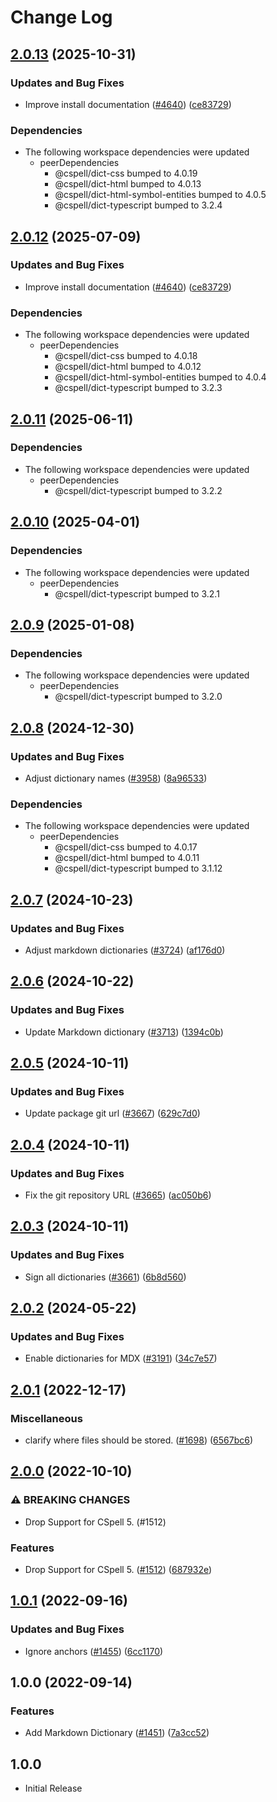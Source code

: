 # Change Log

## [2.0.13](https://github.com/LadyK-21/cspell-dicts/compare/@cspell/dict-markdown@2.0.12...@cspell/dict-markdown@2.0.13) (2025-10-31)


### Updates and Bug Fixes

* Improve install documentation ([#4640](https://github.com/LadyK-21/cspell-dicts/issues/4640)) ([ce83729](https://github.com/LadyK-21/cspell-dicts/commit/ce837295163125b6ff57494d9de1609edc6204e6))


### Dependencies

* The following workspace dependencies were updated
  * peerDependencies
    * @cspell/dict-css bumped to 4.0.19
    * @cspell/dict-html bumped to 4.0.13
    * @cspell/dict-html-symbol-entities bumped to 4.0.5
    * @cspell/dict-typescript bumped to 3.2.4

## [2.0.12](https://github.com/streetsidesoftware/cspell-dicts/compare/@cspell/dict-markdown@2.0.11...@cspell/dict-markdown@2.0.12) (2025-07-09)


### Updates and Bug Fixes

* Improve install documentation ([#4640](https://github.com/streetsidesoftware/cspell-dicts/issues/4640)) ([ce83729](https://github.com/streetsidesoftware/cspell-dicts/commit/ce837295163125b6ff57494d9de1609edc6204e6))


### Dependencies

* The following workspace dependencies were updated
  * peerDependencies
    * @cspell/dict-css bumped to 4.0.18
    * @cspell/dict-html bumped to 4.0.12
    * @cspell/dict-html-symbol-entities bumped to 4.0.4
    * @cspell/dict-typescript bumped to 3.2.3

## [2.0.11](https://github.com/streetsidesoftware/cspell-dicts/compare/@cspell/dict-markdown@2.0.10...@cspell/dict-markdown@2.0.11) (2025-06-11)


### Dependencies

* The following workspace dependencies were updated
  * peerDependencies
    * @cspell/dict-typescript bumped to 3.2.2

## [2.0.10](https://github.com/streetsidesoftware/cspell-dicts/compare/@cspell/dict-markdown@2.0.9...@cspell/dict-markdown@2.0.10) (2025-04-01)


### Dependencies

* The following workspace dependencies were updated
  * peerDependencies
    * @cspell/dict-typescript bumped to 3.2.1

## [2.0.9](https://github.com/streetsidesoftware/cspell-dicts/compare/@cspell/dict-markdown@2.0.8...@cspell/dict-markdown@2.0.9) (2025-01-08)


### Dependencies

* The following workspace dependencies were updated
  * peerDependencies
    * @cspell/dict-typescript bumped to 3.2.0

## [2.0.8](https://github.com/streetsidesoftware/cspell-dicts/compare/@cspell/dict-markdown@2.0.7...@cspell/dict-markdown@2.0.8) (2024-12-30)


### Updates and Bug Fixes

* Adjust dictionary names ([#3958](https://github.com/streetsidesoftware/cspell-dicts/issues/3958)) ([8a96533](https://github.com/streetsidesoftware/cspell-dicts/commit/8a96533bec21280103740868b81559437c413501))


### Dependencies

* The following workspace dependencies were updated
  * peerDependencies
    * @cspell/dict-css bumped to 4.0.17
    * @cspell/dict-html bumped to 4.0.11
    * @cspell/dict-typescript bumped to 3.1.12

## [2.0.7](https://github.com/streetsidesoftware/cspell-dicts/compare/@cspell/dict-markdown@2.0.6...@cspell/dict-markdown@2.0.7) (2024-10-23)


### Updates and Bug Fixes

* Adjust markdown dictionaries ([#3724](https://github.com/streetsidesoftware/cspell-dicts/issues/3724)) ([af176d0](https://github.com/streetsidesoftware/cspell-dicts/commit/af176d09eafb4bdd558429c86a3f4b396712124a))

## [2.0.6](https://github.com/streetsidesoftware/cspell-dicts/compare/@cspell/dict-markdown@2.0.5...@cspell/dict-markdown@2.0.6) (2024-10-22)


### Updates and Bug Fixes

* Update Markdown dictionary ([#3713](https://github.com/streetsidesoftware/cspell-dicts/issues/3713)) ([1394c0b](https://github.com/streetsidesoftware/cspell-dicts/commit/1394c0bf2e2518508470089cabaf1c69260e42c2))

## [2.0.5](https://github.com/streetsidesoftware/cspell-dicts/compare/@cspell/dict-markdown@2.0.4...@cspell/dict-markdown@2.0.5) (2024-10-11)


### Updates and Bug Fixes

* Update package git url ([#3667](https://github.com/streetsidesoftware/cspell-dicts/issues/3667)) ([629c7d0](https://github.com/streetsidesoftware/cspell-dicts/commit/629c7d0a5e1bacad1d3874b1f8372edc3494ef97))

## [2.0.4](https://github.com/streetsidesoftware/cspell-dicts/compare/@cspell/dict-markdown@2.0.3...@cspell/dict-markdown@2.0.4) (2024-10-11)


### Updates and Bug Fixes

* Fix the git repository URL ([#3665](https://github.com/streetsidesoftware/cspell-dicts/issues/3665)) ([ac050b6](https://github.com/streetsidesoftware/cspell-dicts/commit/ac050b697d57820109995e92fac5ccc32ced1723))

## [2.0.3](https://github.com/streetsidesoftware/cspell-dicts/compare/@cspell/dict-markdown@2.0.2...@cspell/dict-markdown@2.0.3) (2024-10-11)


### Updates and Bug Fixes

* Sign all dictionaries ([#3661](https://github.com/streetsidesoftware/cspell-dicts/issues/3661)) ([6b8d560](https://github.com/streetsidesoftware/cspell-dicts/commit/6b8d560cf51a593458ce42bca415859f872cfc97))

## [2.0.2](https://github.com/streetsidesoftware/cspell-dicts/compare/@cspell/dict-markdown@2.0.1...@cspell/dict-markdown@2.0.2) (2024-05-22)


### Updates and Bug Fixes

* Enable dictionaries for MDX ([#3191](https://github.com/streetsidesoftware/cspell-dicts/issues/3191)) ([34c7e57](https://github.com/streetsidesoftware/cspell-dicts/commit/34c7e57f1be4cdc341c96c0fe98e2e9e9ed5ab92))

## [2.0.1](https://github.com/streetsidesoftware/cspell-dicts/compare/@cspell/dict-markdown@2.0.0...@cspell/dict-markdown@2.0.1) (2022-12-17)


### Miscellaneous

* clarify where files should be stored. ([#1698](https://github.com/streetsidesoftware/cspell-dicts/issues/1698)) ([6567bc6](https://github.com/streetsidesoftware/cspell-dicts/commit/6567bc62130404cb32945bdcc3bf07316c839396))

## [2.0.0](https://github.com/streetsidesoftware/cspell-dicts/compare/@cspell/dict-markdown@1.0.1...@cspell/dict-markdown@2.0.0) (2022-10-10)


### ⚠ BREAKING CHANGES

* Drop Support for CSpell 5. (#1512)

### Features

* Drop Support for CSpell 5. ([#1512](https://github.com/streetsidesoftware/cspell-dicts/issues/1512)) ([687932e](https://github.com/streetsidesoftware/cspell-dicts/commit/687932e187e4bce87d7904e3a2e53dd6de6ac372))

## [1.0.1](https://github.com/streetsidesoftware/cspell-dicts/compare/@cspell/dict-markdown@1.0.0...@cspell/dict-markdown@1.0.1) (2022-09-16)


### Updates and Bug Fixes

* Ignore anchors ([#1455](https://github.com/streetsidesoftware/cspell-dicts/issues/1455)) ([6cc1170](https://github.com/streetsidesoftware/cspell-dicts/commit/6cc117066e286c39e4fb16d7fcae6f5e11a7a521))

## 1.0.0 (2022-09-14)


### Features

* Add Markdown Dictionary ([#1451](https://github.com/streetsidesoftware/cspell-dicts/issues/1451)) ([7a3cc52](https://github.com/streetsidesoftware/cspell-dicts/commit/7a3cc5227a9a8380f76dd811878f19cdf5be2b60))

## 1.0.0

- Initial Release

